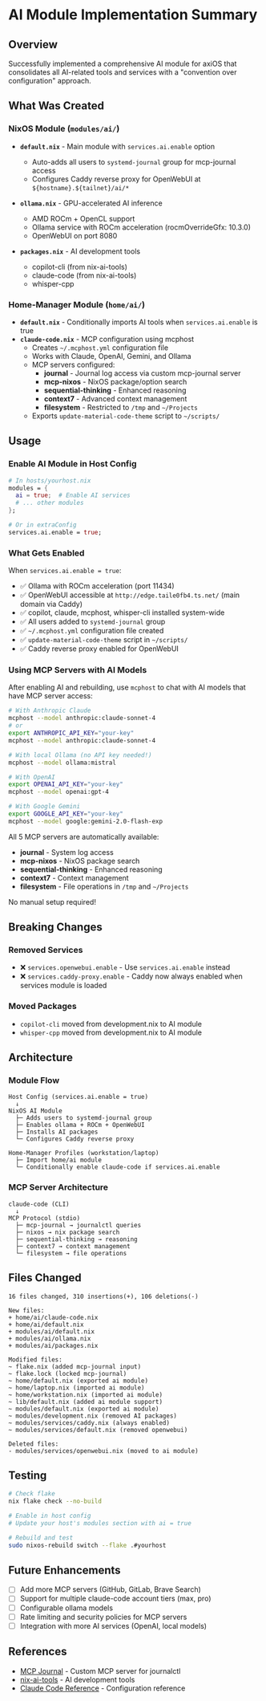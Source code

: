 # AI Module Implementation Summary

## Overview
Successfully implemented a comprehensive AI module for axiOS that consolidates all AI-related tools and services with a "convention over configuration" approach.

## What Was Created

### NixOS Module (`modules/ai/`)
- **`default.nix`** - Main module with `services.ai.enable` option
  - Auto-adds all users to `systemd-journal` group for mcp-journal access
  - Configures Caddy reverse proxy for OpenWebUI at `${hostname}.${tailnet}/ai/*`
  
- **`ollama.nix`** - GPU-accelerated AI inference
  - AMD ROCm + OpenCL support
  - Ollama service with ROCm acceleration (rocmOverrideGfx: 10.3.0)
  - OpenWebUI on port 8080
  
- **`packages.nix`** - AI development tools
  - copilot-cli (from nix-ai-tools)
  - claude-code (from nix-ai-tools)
  - whisper-cpp

### Home-Manager Module (`home/ai/`)
- **`default.nix`** - Conditionally imports AI tools when `services.ai.enable` is true
- **`claude-code.nix`** - MCP configuration using mcphost
  - Creates `~/.mcphost.yml` configuration file
  - Works with Claude, OpenAI, Gemini, and Ollama
  - MCP servers configured:
    - **journal** - Journal log access via custom mcp-journal server
    - **mcp-nixos** - NixOS package/option search
    - **sequential-thinking** - Enhanced reasoning
    - **context7** - Advanced context management
    - **filesystem** - Restricted to `/tmp` and `~/Projects`
  - Exports `update-material-code-theme` script to `~/scripts/`

## Usage

### Enable AI Module in Host Config
```nix
# In hosts/yourhost.nix
modules = {
  ai = true;  # Enable AI services
  # ... other modules
};

# Or in extraConfig
services.ai.enable = true;
```

### What Gets Enabled
When `services.ai.enable = true`:
- ✅ Ollama with ROCm acceleration (port 11434)
- ✅ OpenWebUI accessible at `http://edge.taile0fb4.ts.net/` (main domain via Caddy)
- ✅ copilot, claude, mcphost, whisper-cli installed system-wide
- ✅ All users added to `systemd-journal` group
- ✅ `~/.mcphost.yml` configuration file created
- ✅ `update-material-code-theme` script in `~/scripts/`
- ✅ Caddy reverse proxy enabled for OpenWebUI

### Using MCP Servers with AI Models

After enabling AI and rebuilding, use `mcphost` to chat with AI models that have MCP server access:

```bash
# With Anthropic Claude
mcphost --model anthropic:claude-sonnet-4
# or
export ANTHROPIC_API_KEY="your-key"
mcphost --model anthropic:claude-sonnet-4

# With local Ollama (no API key needed!)
mcphost --model ollama:mistral

# With OpenAI
export OPENAI_API_KEY="your-key"
mcphost --model openai:gpt-4

# With Google Gemini
export GOOGLE_API_KEY="your-key"
mcphost --model google:gemini-2.0-flash-exp
```

All 5 MCP servers are automatically available:
- **journal** - System log access
- **mcp-nixos** - NixOS package search
- **sequential-thinking** - Enhanced reasoning
- **context7** - Context management  
- **filesystem** - File operations in `/tmp` and `~/Projects`

No manual setup required!

## Breaking Changes

### Removed Services
- ❌ `services.openwebui.enable` - Use `services.ai.enable` instead
- ❌ `services.caddy-proxy.enable` - Caddy now always enabled when services module is loaded

### Moved Packages
- `copilot-cli` moved from development.nix to AI module
- `whisper-cpp` moved from development.nix to AI module

## Architecture

### Module Flow
```
Host Config (services.ai.enable = true)
  ↓
NixOS AI Module
  ├─ Adds users to systemd-journal group
  ├─ Enables ollama + ROCm + OpenWebUI
  ├─ Installs AI packages
  └─ Configures Caddy reverse proxy
  
Home-Manager Profiles (workstation/laptop)
  ├─ Import home/ai module
  └─ Conditionally enable claude-code if services.ai.enable
```

### MCP Server Architecture
```
claude-code (CLI)
  ↓
MCP Protocol (stdio)
  ├─ mcp-journal → journalctl queries
  ├─ nixos → nix package search
  ├─ sequential-thinking → reasoning
  ├─ context7 → context management
  └─ filesystem → file operations
```

## Files Changed
```
16 files changed, 310 insertions(+), 106 deletions(-)

New files:
+ home/ai/claude-code.nix
+ home/ai/default.nix
+ modules/ai/default.nix
+ modules/ai/ollama.nix
+ modules/ai/packages.nix

Modified files:
~ flake.nix (added mcp-journal input)
~ flake.lock (locked mcp-journal)
~ home/default.nix (exported ai module)
~ home/laptop.nix (imported ai module)
~ home/workstation.nix (imported ai module)
~ lib/default.nix (added ai module support)
~ modules/default.nix (exported ai module)
~ modules/development.nix (removed AI packages)
~ modules/services/caddy.nix (always enabled)
~ modules/services/default.nix (removed openwebui)

Deleted files:
- modules/services/openwebui.nix (moved to ai module)
```

## Testing
```bash
# Check flake
nix flake check --no-build

# Enable in host config
# Update your host's modules section with ai = true

# Rebuild and test
sudo nixos-rebuild switch --flake .#yourhost
```

## Future Enhancements
- [ ] Add more MCP servers (GitHub, GitLab, Brave Search)
- [ ] Support for multiple claude-code account tiers (max, pro)
- [ ] Configurable ollama models
- [ ] Rate limiting and security policies for MCP servers
- [ ] Integration with more AI services (OpenAI, local models)

## References
- [MCP Journal](https://github.com/kcalvelli/mcp-journal) - Custom MCP server for journalctl
- [nix-ai-tools](https://github.com/numtide/nix-ai-tools) - AI development tools
- [Claude Code Reference](https://github.com/timblaktu/nixcfg/tree/main/home/modules/claude-code) - Configuration reference
